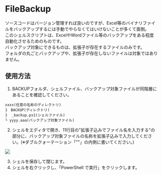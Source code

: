 # FileBackup

ソースコードはバージョン管理すれば良いのですが、Excel等のバイナリファイルをバックアップするには手動でやらなくてはいけないことが多くて面倒。  
このシェルスクリプトは、ExcelやWordファイル等のバックアップをある程度自動化させるためのものです。  
バックアップ対象にできるものは、拡張子が存在するファイルのみです。  
フォルダの丸ごとバックアップや、拡張子が存在しないファイルは対象ではありません。  

## 使用方法

1. BACKUPフォルダ、シェルファイル、バックアップ対象ファイルが同階層にあることを確認してください。

```
xxxx(任意の名称のディレクトリ)
├　BACKUP(ディレクトリ)
├  _backup.ps1(シェルファイル)
└ yyyy.aaa(バックアップ対象ファイル)
```

2. シェルをエディタで開き、11行目の"拡張子込みでファイル名を入力する"の部分に、バックアップ対象ファイルの名称を拡張子込みで入力してください。(※ダブルクォーテーション「""」の内側に書いてください。)

![](https://i.imgur.com/Lh8jaVY.png)

3. シェルを保存して閉じます。
4. シェルを右クリックし、「PowerShell で実行」をクリックします。
